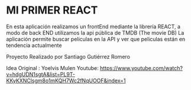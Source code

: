 # MI PRIMER REACT

En esta aplicación realizamos un frontEnd mediante la librería REACT, a modo de back END utilizamos la api pública de TMDB (The movie DB)
La aplicación permite buscar peliculas en la API y ver que peliculas están en tendencia actualmente

Proyecto Realizado por Santiago Gutiérrez Romero

Idea Original : Yoelvis Mulen
         Youtube: https://www.youtube.com/watch?v=hdgUDN1sgtA&list=PL9T-KKyKXNClsgm8o1mKQH7Wc2fNqUOOF&index=1
